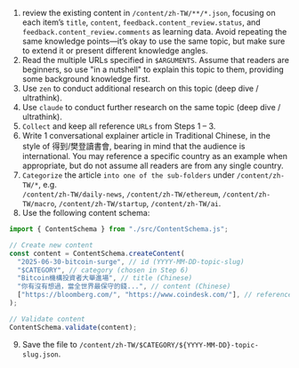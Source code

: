 1. review the existing content in `/content/zh-TW/**/*.json`, focusing on each item’s `title`, `content`, `feedback.content_review.status`, and `feedback.content_review.comments` as learning data. Avoid repeating the same knowledge points—it’s okay to use the same topic, but make sure to extend it or present different knowledge angles.
2. Read the multiple URLs specified in `$ARGUMENTS`. Assume that readers are beginners, so use "in a nutshell" to explain this topic to them, providing some background knowledge first.
3. Use `zen` to conduct additional research on this topic (deep dive / ultrathink).
4. Use `claude` to conduct further research on the same topic (deep dive / ultrathink).
5. `Collect` and keep all reference `URLs` from Steps 1 – 3.
6. Write 1 conversational explainer article in Traditional Chinese, in the style of 得到/樊登讀書會, bearing in mind that the audience is international. You may reference a specific country as an example when appropriate, but do not assume all readers are from any single country.
7. `Categorize` the article `into one of the sub-folders` under `/content/zh-TW/*`, e.g.  
   `/content/zh-TW/daily-news`, `/content/zh-TW/ethereum`, `/content/zh-TW/macro`, `/content/zh-TW/startup`, `/content/zh-TW/ai`.
8. Use the following content schema:

```javascript
import { ContentSchema } from "./src/ContentSchema.js";

// Create new content
const content = ContentSchema.createContent(
  "2025-06-30-bitcoin-surge", // id (YYYY-MM-DD-topic-slug)
  "$CATEGORY", // category (chosen in Step 6)
  "Bitcoin機構投資者大舉進場", // title (Chinese)
  "你有沒有想過，當全世界最保守的錢...", // content (Chinese)
  ["https://bloomberg.com/", "https://www.coindesk.com/"], // references
);

// Validate content
ContentSchema.validate(content);
```
9. Save the file to `/content/zh-TW/$CATEGORY/${YYYY-MM-DD}-topic-slug.json`.